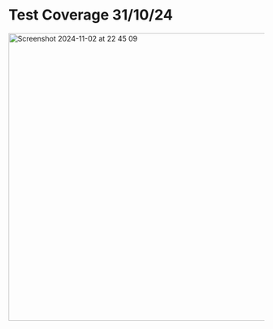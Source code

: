   # **Test Coverage 31/10/24**
  <img width="565" alt="Screenshot 2024-11-02 at 22 45 09" src="https://github.com/user-attachments/assets/f3fad614-81d0-43e7-8020-9a4054e92a42">
